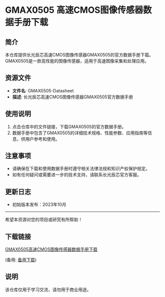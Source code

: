 # GMAX0505 高速CMOS图像传感器数据手册下载

## 简介

本仓库提供长光辰芯高速CMOS图像传感器GMAX0505的官方数据手册下载。GMAX0505是一款高性能的图像传感器，适用于高速图像采集和处理应用。

## 资源文件

- **文件名**: GMAX0505-Datasheet
- **描述**: 长光辰芯高速CMOS图像传感器GMAX0505官方数据手册

## 使用说明

1. 点击仓库中的文件链接，下载GMAX0505的官方数据手册。
2. 数据手册中包含了GMAX0505的详细技术规格、性能参数、应用指南等信息，供用户参考和使用。

## 注意事项

- 请确保在下载和使用数据手册时遵守相关法律法规和知识产权保护规定。
- 如有任何疑问或需要进一步的技术支持，请联系长光辰芯官方客服。

## 更新日志

- 初始版本发布：2023年10月

---

希望本资源对您的项目或研究有所帮助！

## 下载链接
[GMAX0505高速CMOS图像传感器数据手册下载](https://pan.quark.cn/s/17cf2560ae27) 

(备用: [备用下载](https://pan.baidu.com/s/1DBce5hqmv5lIV9Ck0avctw?pwd=1234))

## 说明

该仓库仅用于学习交流，请勿用于商业用途。
